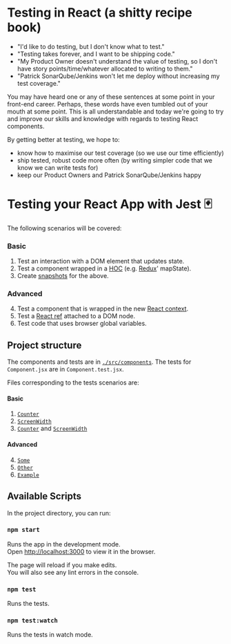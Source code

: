 # Testing in React (a shitty recipe book)

- "I'd like to do testing, but I don't know what to test."
- "Testing takes forever, and I want to be shipping code."
- "My Product Owner doesn't understand the value of testing, so I don't have story points/time/whatever allocated to writing to them."
- "Patrick SonarQube/Jenkins won't let me deploy without increasing my test coverage."

You may have heard one or any of these sentences at some point in your front-end career. Perhaps, these words have even tumbled out of your mouth at some point. This is all understandable and today we're going to try and improve our skills and knowledge with regards to testing React components.

By getting better at testing, we hope to:

- know how to maximise our test coverage (so we use our time efficiently)
- ship tested, robust code more often (by writing simpler code that we know we can write tests for)
- keep our Product Owners and Patrick SonarQube/Jenkins happy

# Testing your React App with Jest 🃏

The following scenarios will be covered:

### Basic

1. Test an interaction with a DOM element that updates state.
1. Test a component wrapped in a [HOC](https://reactjs.org/docs/higher-order-components.html) (e.g. [Redux](https://redux.js.org/)' mapState).
1. Create [snapshots](https://jestjs.io/docs/en/snapshot-testing) for the above.

### Advanced

4. Test a component that is wrapped in the new [React context](https://reactjs.org/docs/context.html).
1. Test a [React ref](https://reactjs.org/docs/refs-and-the-dom.html) attached to a DOM node.
1. Test code that uses browser global variables.

## Project structure

The components and tests are in [`./src/components`](https://github.com/mikeheddes/react-testing-demo/tree/master/src/components).
The tests for `Component.jsx` are in `Component.test.jsx`.

Files corresponding to the tests scenarios are:

#### Basic

1. [`Counter`](https://github.com/mikeheddes/react-testing-demo/blob/master/src/components/Counter.test.jsx)
1. [`ScreenWidth`](https://github.com/mikeheddes/react-testing-demo/blob/master/src/components/ScreenWidth.test.jsx)
1. [`Counter`](https://github.com/mikeheddes/react-testing-demo/blob/master/src/components/Counter.test.jsx) and [`ScreenWidth`](https://github.com/mikeheddes/react-testing-demo/blob/master/src/components/ScreenWidth.test.jsx)

#### Advanced

4. [`Some`]()
1. [`Other`]()
1. [`Example`]()

## Available Scripts

In the project directory, you can run:

### `npm start`

Runs the app in the development mode.<br>
Open [http://localhost:3000](http://localhost:3000) to view it in the browser.

The page will reload if you make edits.<br>
You will also see any lint errors in the console.

### `npm test`

Runs the tests.

### `npm test:watch`

Runs the tests in watch mode.
